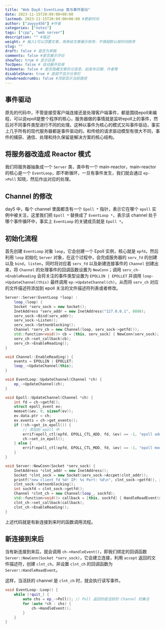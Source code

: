 ```yaml
---
title: "Web Day6：EventLoop 类与事件驱动"
date: 2023-11-15T20:09:00+08:00
lastmod: 2023-11-15T20:09:00+08:00 #更新时间
author: ["zwyyy456"] #作者
categories: ["notes"]
tags: ["cpp", "web server"]
description: "" #描述
weight: # 输入1可以顶置文章，用来给文章展示排序，不填就默认按时间排序
slug: ""
draft: false # 是否为草稿
comments: false #是否展示评论
showToc: true # 显示目录
TocOpen: false # 自动展开目录
hidemeta: false # 是否隐藏文章的元信息，如发布日期、作者等
disableShare: true # 底部不显示分享栏
showbreadcrumbs: false #顶部显示当前路径
---
```

## 事件驱动

原先的代码中，不管是接受客户端连接还是处理客户端事件，都是围绕epoll来编程，可以说epoll是整个程序的核心，服务器做的事情就是监听epoll上的事件，然后对不同事件类型进行不同的处理。这种以事件为核心的模式又叫事件驱动，事实上几乎所有的现代服务器都是事件驱动的。和传统的请求驱动模型有很大不同，事件的捕获、通信、处理和持久保留是解决方案的核心结构。

## 将服务器改造成 Reactor 模式

我们将服务器抽象成一个 `Server` 类，类中有一个 main-reactor，main-reactor 的核心是一个 `EventLoop`，即不断循环，一旦有事件发生，我们就会通过 `ep->Poll` 知晓，然后作出对应的处理。

## Channel 的修改

day5 中，每个 channel 里面都含有一个 `Epoll *` 指针，表示它在哪个 `epoll` 实例中被关注，这里我们把 `Epoll *` 替换成了 `EventLoop *`，表示该 channel 处于哪个事件循环中，事实上 `EventLoop` 的关键成员就是 `Epoll *`。

## 初始化流程

首先创建 `EventLoop` 对象 `loop`，它会创建一个 Epoll 实例，核心就是 `epfd`，然后利用 `loop` 初始化 `Server` 对象，在这个过程中，会完成服务器的 `serv_fd` 的创建以及 `bind`，`listen`，同时将对应着 `serv_fd` 以及新建连接事件的 `Channel` 创建出来，将 `Channel` 的处理事件的回调函数设置为 `NewConn`；调用 `serv_ch->EnableReading` 会将关注的事件类型设置为 `EPOLLIN | EPOLLET` 并调用 `loop->UpdateChannel(this)` 最终调用 `ep->UpdateChannel(ch)`，从而将 `serv_ch` 对应的文件描述符添加到 epoll 关注的文件描述符列表或者修改。

```cpp
Server::Server(EventLoop *loop) :
    loop_(loop) {
    Socket *serv_sock = new Socket();
    InetAddress *serv_addr = new InetAddress("127.0.0.1", 8888);
    serv_sock->Bind(serv_addr);
    serv_sock->Listen();
    serv_sock->Setnonblocking();
    Channel *serv_ch = new Channel(loop, serv_sock->getfd());
    std::function<void()> cb = [this, serv_sock] { NewConn(serv_sock); };
    serv_ch->set_callback(cb);
    serv_ch->EnableReading();
}

void Channel::EnableReading() {
    events = EPOLLIN | EPOLLET;
    loop_->UpdateChannel(this);
}

void EventLoop::UpdateChannel(Channel *ch) {
    ep_->UpdateChannel(ch);
}

void Epoll::UpdateChannel(Channel *ch) {
    int fd = ch->getfd();
    struct epoll_event ev;
    memset(&ev, 0, sizeof(ev));
    ev.data.ptr = ch;
    ev.events = ch->get_events();
    if (!ch->get_in_epoll()) {
        // 添加到 epoll 中
        errif(epoll_ctl(epfd, EPOLL_CTL_ADD, fd, &ev) == -1, "epoll add error!\n");
        ch->set_in_epoll();
    } else {
        errif(epoll_ctl(epfd, EPOLL_CTL_MOD, fd, &ev) == -1, "epoll mod error!\n");
    }
}

void Server::NewConn(Socket *serv_sock) {
    InetAddress *clnt_addr = new InetAddress();
    Socket *clnt_sock = new Socket(serv_sock->Accpet(clnt_addr));
    printf("new client fd %d! IP: %s Port: %d\n", clnt_sock->getfd(), inet_ntoa(clnt_addr->addr.sin_addr), ntohs(clnt_addr->addr.sin_port));
    clnt_sock->Setnonblocking();
    int sockfd = clnt_sock->getfd();
    Channel *clnt_ch = new Channel(loop_, sockfd);
    std::function<void()> callback = [this, sockfd] { HandleReadEvent(sockfd); }; // 设定建立了连接的 ch 对应的回调函数
    clnt_ch->set_callback(callback);
    clnt_ch->EnableReading();
}

```

上述代码就是有新连接到来时的函数调用流程。

## 新连接到来后

当有新连接到来后，就会调用 `ch->HandleEvent()`，即我们绑定的回调函数 `Server::NewConn(Socket *serv_sock)`，它会建立连接，利用 `accept` 返回的文件描述符，创建 `clnt_ch`，并设置 `clnt_ch` 的回调函数为 `Server::HandleReadEvent`。

这样，当活跃的 channel 是 `clnt_ch` 时，就会执行读写事件。

```cpp
void EventLoop::Loop() {
    while (!quit_) {
        auto chs = ep_->Poll(); // Poll 返回的是活跃的 Channel 的集合
        for (auto *ch : chs) {
            ch->HandleEvent();
        }
    }
}
```





